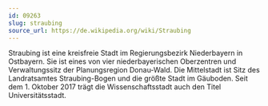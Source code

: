 ```yaml
---
id: 09263
slug: straubing
source_url: https://de.wikipedia.org/wiki/Straubing
---
```


Straubing ist eine kreisfreie Stadt im Regierungsbezirk Niederbayern in Ostbayern. Sie ist eines von vier niederbayerischen Oberzentren und Verwaltungssitz der Planungsregion Donau-Wald. Die Mittelstadt ist Sitz des Landratsamtes Straubing-Bogen und die größte Stadt im Gäuboden. Seit dem 1. Oktober 2017 trägt die Wissenschaftsstadt auch den Titel Universitätsstadt.
